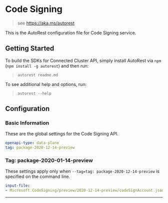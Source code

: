 # Code Signing

> see https://aka.ms/autorest

This is the AutoRest configuration file for Code Signing service.

## Getting Started

To build the SDKs for Connected Cluster API, simply install AutoRest via `npm` (`npm install -g autorest`) and then run:

> `autorest readme.md`

To see additional help and options, run:

> `autorest --help`



## Configuration

### Basic Information

These are the global settings for the Code Signing API.

``` yaml
openapi-type: data-plane
tag: package-2020-12-14-preview
```


### Tag: package-2020-01-14-preview

These settings apply only when `--tag=tag: package-2020-12-14-preview` is specified on the command line.

```yaml $(tag) == 'package-2020-12-14-preview'
input-file:
- Microsoft.CodeSigning/preview/2020-12-14-preview/codeSignAccount.json
```

---




